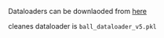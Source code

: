 Dataloaders can be downlaoded from [here](https://drive.google.com/drive/folders/1jsgX6rRRzxWLHuvN8IweLlAidoReMfAR?usp=sharing)

cleanes dataloader is `ball_dataloader_v5.pkl`